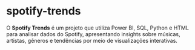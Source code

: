 # spotify-trends
O **Spotify Trends** é um projeto que utiliza Power BI, SQL, Python e HTML para analisar dados do Spotify, apresentando insights sobre músicas, artistas, gêneros e tendências por meio de visualizações interativas.
